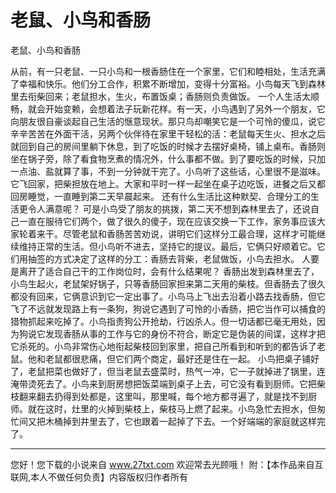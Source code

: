 # 老鼠、小鸟和香肠

老鼠、小鸟和香肠 

从前，有一只老鼠、一只小鸟和一根香肠住在一个家里，它们和睦相处，生活充满了幸福和快乐。他们分工合作，积累不断增加，变得十分富裕。小鸟每天飞到森林里去衔柴回来；老鼠担水，生火，布置饭桌；香肠则负责做饭。 
一个人生活太顺畅，就会开始变赖，会想着法子玩新花样。有一天，小鸟遇到了另外一个朋友，它向朋友很自豪谈起自己生活的惬意现状。那只鸟却嘲笑它是一个可怜的傻瓜，说它辛辛苦苦在外面干活，另两个伙伴待在家里干轻松的活：老鼠每天生火、担水之后就回到自己的房间里躺下休息，到了吃饭的时候才去摆好桌椅，铺上桌布。香肠则坐在锅子旁，除了看食物烹煮的情况外，什么事都不做。到了要吃饭的时候，只加一点油、盐就算了事，不到一分钟就干完了。小鸟听了这些话，心里很不是滋味。它飞回家，把柴担放在地上。大家和平时一样一起坐在桌子边吃饭，进餐之后又都回房睡觉，一直睡到第二天早晨起来。 
还有什么生活比这种默契、合理分工的生活更令人满意呢？ 
可是小鸟受了朋友的挑拨，第二天不想到森林里去了，还说自己一直在服待它们两个，做了很久的傻子，现在应该交换一下工作，家务事应该大家轮着来干。尽管老鼠和香肠苦苦劝说，讲明它们这样分工最合理，这样才可能继续维持正常的生活。但小鸟听不进去，坚持它的提议。最后，它俩只好顺着它。它们用抽签的方式决定了这样的分工：香肠去背柴，老鼠做饭，小鸟去担水。 
人要是离开了适合自己干的工作岗位时，会有什么结果呢？ 
香肠出发到森林里去了，小鸟生起火，老鼠架好锅子，只等香肠回家担来第二天用的柴枝。但香肠去了很久都没有回来，它俩意识到它一定出事了。小鸟马上飞出去沿着小路去找香肠，但它飞了不远就发现路上有一条狗，狗说它遇到了可怜的小香肠，把它当作可以捕食的猎物抓起来吃掉了。小鸟指责狗公开抢劫，行凶杀人。但一切话都已毫无用处，因为狗说它发现香肠从事的工作与它的身份不符合，断定它是伪装的间谍，这样才把它杀死的。小鸟非常伤心地衔起柴枝回到家里，把自己所看到和听到的都告诉了老鼠。他和老鼠都很悲痛，但它们两个商定，最好还是住在一起。 
小鸟把桌子铺好了，老鼠把菜也做好了，但当老鼠去盛菜时，热气一冲，它一子就掉进了锅里，连淹带烫死去了。小鸟来到厨房想把饭菜端到桌子上去，可它没有看到厨师。它把柴枝翻来翻去扔得到处都是，这里叫，那里喊，每个地方都寻遍了，就是找不到厨师。就在这时，灶里的火掉到柴枝上，柴枝马上燃了起来。小鸟急忙去担水，但匆忙间又把木桶掉到井里去了，它也跟着一起掉了下去。一个好端端的家庭就这样完了。 

                  
--------------------
您好！您下载的小说来自 www.27txt.com 欢迎常去光顾哦！
附：【本作品来自互联网,本人不做任何负责】内容版权归作者所有